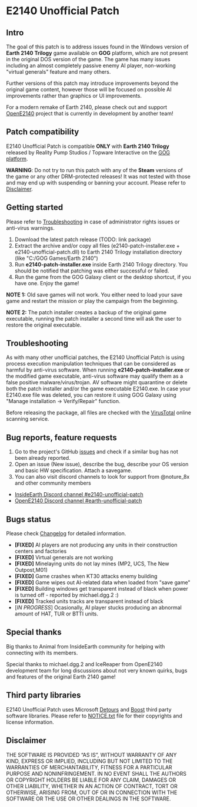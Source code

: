 # E2140 Unofficial Patch

## Intro
The goal of this patch is to address issues found in the Windows version of **Earth 2140 Trilogy** game available on **GOG** platform, which are not present in the original DOS version of the game. The game has many issues including an almost completely passive enemy AI player, non-working "virtual generals" feature and many others. 

Further versions of this patch may introduce improvements beyond the original game content, however those will be focused on possible AI improvements rather than graphics or UI improvements. 

For a modern remake of Earth 2140, please check out and support [OpenE2140](https://github.com/OpenE2140/OpenE2140) project that is currently in development by another team!

## Patch compatibility
E2140 Unofficial Patch is compatible **ONLY** with **Earth 2140 Trilogy** released by Reality Pump Studios / Topware Interactive on the [GOG platform](https://www.gog.com/en/game/earth_2140_trilogy).

**WARNING**: Do not try to run this patch with any of the **Steam** versions of the game or any other DRM-protected releases! It was not tested with those and may end up with suspending or banning your account. Please refer to [Disclaimer](#Disclaimer).

## Getting started

Please refer to [Troubleshooting](##Troubleshooting) in case of administrator rights issues or anti-virus warnings.

1. Download the latest patch release (TODO: link package)
2. Extract the archive and/or copy all files (e2140-patch-installer.exe + e2140-unofficial-patch.dll) to Earth 2140 Trilogy installation directory (like "C:/GOG Games/Earth 2140")
3. Run **e2140-patch-installer.exe** inside Earth 2140 Trilogy directory. You should be notified that patching was either successful or failed. 
5. Run the game from the GOG Galaxy client or the desktop shortcut, if you have one. Enjoy the game!

**NOTE 1:** Old save games will not work. You either need to load your save game and restart the mission or play the campaign from the beginning.

**NOTE 2:** The patch installer creates a backup of the original game executable, running the patch installer a second time will ask the user to restore the original executable.

## Troubleshooting
As with many other unofficial patches, the E2140 Unofficial Patch is using process execution manipulation techniques that can be considered as harmful by anti-virus software. When running **e2140-patch-installer.exe** or the modified game executable, anti-virus software may qualify them as a false positive malware/virus/trojan. AV software might quarantine or delete both the patch installer and/or the game executable E2140.exe. In case your E2140.exe file was deleted, you can restore it using GOG Galaxy using "Manage installation -> Verify/Repair" function.

Before releasing the package, all files are checked with the [VirusTotal](https://www.virustotal.com) online scanning service.

## Bug reports, feature requests
1. Go to the project's GitHub [issues](https://github.com/notsure8x/e2140-unofficial-patch/issues) and check if a similar bug has not been already reported.
2. Open an issue (New issue), describe the bug, describe your OS version and basic HW specification. Attach a savegame.
3. You can also visit discord channels to look for support from @noture_8x and other community members
- [InsideEarth Discord channel #e2140-unofficial-patch](https://discord.com/channels/572336961143177216/1179833100805619763)
- [OpenE2140 Discord channel   #earth-unofficial-patch](https://discord.com/channels/1080437044884553799/1155957226100498462) 

## Bugs status

Please check [Changelog](./CHANGELOG.MD) for detailed information.

- **[FIXED]** AI players are not producing any units in their construction centers and factories
- **[FIXED]** Virtual generals are not working
- **[FIXED]** Minelaying units do not lay mines (MP2, UCS, The New Outpost,M01)
- **[FIXED]** Game crashes when KT30 attacks enemy building
- **[FIXED]** Game wipes out AI-related data when loaded from "save game"
- **[FIXED]** Building windows get transparent instead of black when power is turned off - reported by michael.dgg.2 :)
- **[FIXED]** Tracked units tracks are transparent instead of black
- [*IN PROGRESS*] Ocasionally, AI player stucks producing an abnormal amount of HAT, TUR or BTTI units.

## Special thanks
Big thanks to Animal from InsideEarth community for helping with connecting with its members. 

Special thanks to michael.dgg.2 and IceReaper from OpenE2140 development team for long discussions about not very known quirks, bugs and features of the original Earth 2140 game! 

## Third party libraries

E2140 Unofficial Patch uses Microsoft [Detours](https://www.microsoft.com/en-us/research/project/detours/) and [Boost](https://www.microsoft.com/en-us/research/project/detours/) third party software libraries.
Please refer to [NOTICE.txt](./NOTICE.txt) file for their copyrights and license information.

## Disclaimer

THE SOFTWARE IS PROVIDED “AS IS”, WITHOUT WARRANTY OF ANY KIND, EXPRESS OR IMPLIED, INCLUDING BUT NOT LIMITED TO THE WARRANTIES OF MERCHANTABILITY, FITNESS FOR A PARTICULAR PURPOSE AND NONINFRINGEMENT. IN NO EVENT SHALL THE AUTHORS OR COPYRIGHT HOLDERS BE LIABLE FOR ANY CLAIM, DAMAGES OR OTHER LIABILITY, WHETHER IN AN ACTION OF CONTRACT, TORT OR OTHERWISE, ARISING FROM, OUT OF OR IN CONNECTION WITH THE SOFTWARE OR THE USE OR OTHER DEALINGS IN THE SOFTWARE.
